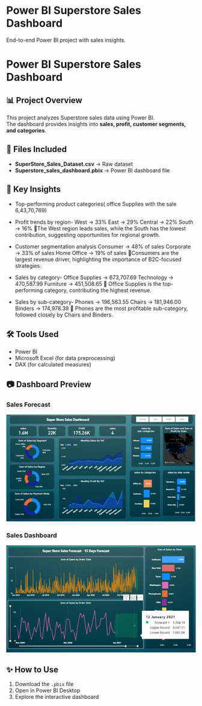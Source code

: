 # Power BI Superstore Sales Dashboard
End-to-end Power BI project with sales insights.
# Power BI Superstore Sales Dashboard

## 📊 Project Overview
This project analyzes Superstore sales data using Power BI.  
The dashboard provides insights into **sales, profit, customer segments, and categories**.

## 📂 Files Included
- **SuperStore_Sales_Dataset.csv** → Raw dataset
- **Superstore_sales_dashboard.pbix** → Power BI dashboard file

## 🚀 Key Insights
- Top-performing product categories( office Supplies with the sale 6,43,70,769)
  
- Profit trends by region-
 West → 33%
 East → 29%
 Central → 22%
 South → 16%
📌The West region leads sales, while the South has the lowest contribution, suggesting opportunities for regional growth.
  
- Customer segmentation analysis
 Consumer → 48% of sales
 Corporate → 33% of sales
 Home Office → 19% of sales
📌Consumers are the largest revenue driver, highlighting the importance of B2C-focused strategies.
      
- Sales by category-
 Office Supplies → 673,707.69
 Technology → 470,587.99
 Furniture → 451,508.65
📌 Office Supplies is the top-performing category, contributing the highest revenue.

- Sales by sub-category-
  Phones → 196,563.55
  Chairs → 181,946.00
  Binders → 174,978.39
📌 Phones are the most profitable sub-category, followed closely by Chairs and Binders.

## 🛠️ Tools Used
- Power BI  
- Microsoft Excel (for data preprocessing)  
- DAX (for calculated measures)  

## 📷 Dashboard Preview
### Sales Forecast  
![Sales Forecast](https://raw.githubusercontent.com/Shivani-hu/Powerbi-superstore-sales-dashboard/refs/heads/main/dashboard1.PNG)  

### Sales Dashboard  
![Dashboard](https://raw.githubusercontent.com/Shivani-hu/Powerbi-superstore-sales-dashboard/refs/heads/main/salesforecast..PNG)

## ✨ How to Use
1. Download the `.pbix` file  
2. Open in Power BI Desktop  
3. Explore the interactive dashboard
